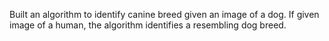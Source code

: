 Built an algorithm to identify canine breed given an image of a dog. If given image of a human, the algorithm identifies a resembling dog breed.